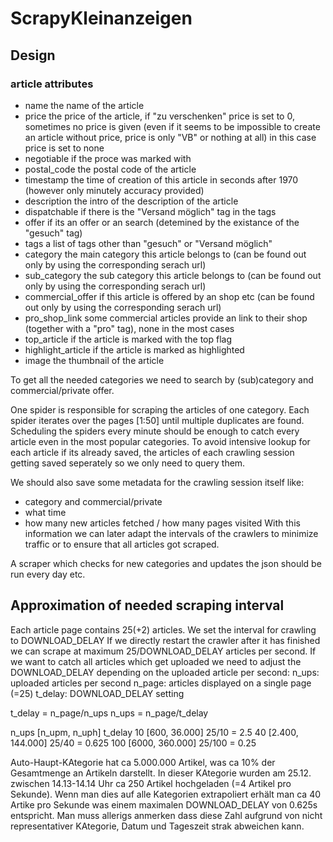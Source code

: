 # ScrapyKleinanzeigen
## Design
### article attributes
- name                  the name of the article
- price                 the price of the article, if "zu verschenken" price is set to 0, sometimes no price is given (even if it seems to be impossible to create an article without price, price is only "VB" or nothing at all) in this case price is set to none
- negotiable            if the proce was marked with 
- postal_code           the postal code of the article
- timestamp             the time of creation of this article in seconds after 1970 (however only minutely accuracy provided)
- description           the intro of the description of the article 
- dispatchable          if there is the "Versand möglich" tag in the tags
- offer                 if its an offer or an search (detemined by the existance of the "gesuch" tag)
- tags                  a list of tags other than "gesuch" or "Versand möglich"
- category              the main category this article belongs to (can be found out only by using the corresponding serach url)
- sub_category          the sub category this article belongs to (can be found out only by using the corresponding serach url)
- commercial_offer      if this article is offered by an shop etc (can be found out only by using the corresponding serach url)
- pro_shop_link         some commercial articles provide an link to their shop (together with a "pro" tag), none in the most cases
- top_article           if the article is marked with the top flag
- highlight_article     if the article is marked as highlighted
- image                 the thumbnail of the article

To get all the needed categories we need to search by (sub)category and commercial/private offer.

One spider is responsible for scraping the articles of one category.
Each spider iterates over the pages [1:50] until multiple duplicates are found.
Scheduling the spiders every minute should be enough to catch every article even in 
the most popular categories.
To avoid intensive lookup for each article if its already saved, the articles of 
each crawling session getting saved seperately so we only need to query them.

We should also save some metadata for the crawling session itself like:
- category and commercial/private
- what time
- how many new articles fetched / how many pages visited
With this information we can later adapt the intervals of the crawlers to minimize
traffic or to ensure that all articles got scraped.

A scraper which checks for new categories and updates the json should be run every
day etc.

## Approximation of needed scraping interval
Each article page contains 25(+2) articles. 
We set the interval for crawling to DOWNLOAD_DELAY
If we directly restart the crawler after it has finished we can scrape at maximum
25/DOWNLOAD_DELAY articles per second.
If we want to catch all articles which get uploaded we need to adjust the DOWNLOAD_DELAY
depending on the uploaded article per second:
n_ups: uploaded articles per second
n_page: articles displayed on a single page (=25)
t_delay: DOWNLOAD_DELAY setting

t_delay = n_page/n_ups
n_ups = n_page/t_delay

n_ups [n_upm, n_uph]        t_delay
10 [600, 36.000]            25/10 = 2.5
40 [2.400, 144.000]         25/40 = 0.625
100 [6000, 360.000]         25/100 = 0.25 

Auto-Haupt-KAtegorie hat ca 5.000.000 Artikel, was ca 10% der Gesamtmenge an Artikeln
darstellt. In dieser KAtegorie wurden am 25.12. zwischen 14.13-14.14 Uhr ca 250 Artikel
hochgeladen (=4 Artikel pro Sekunde). Wenn man dies auf alle Kategorien extrapoliert
erhält man ca 40 Artike pro Sekunde was einem maximalen DOWNLOAD_DELAY von 0.625s 
entspricht.
Man muss allerigs anmerken dass diese Zahl aufgrund von nicht representativer KAtegorie,
Datum und Tageszeit strak abweichen kann.
